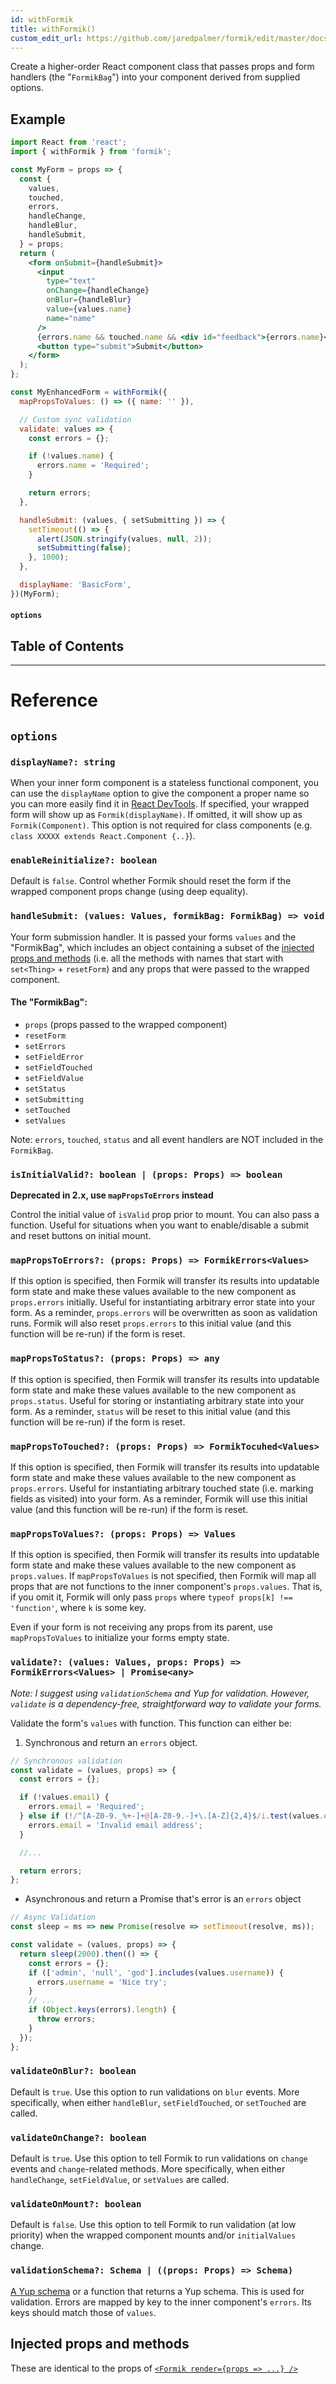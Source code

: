 ```yaml
---
id: withFormik
title: withFormik()
custom_edit_url: https://github.com/jaredpalmer/formik/edit/master/docs/api/withFormik.md
---
```


Create a higher-order React component class that passes props and form handlers
(the "`FormikBag`") into your component derived from supplied options.

## Example

```jsx
import React from 'react';
import { withFormik } from 'formik';

const MyForm = props => {
  const {
    values,
    touched,
    errors,
    handleChange,
    handleBlur,
    handleSubmit,
  } = props;
  return (
    <form onSubmit={handleSubmit}>
      <input
        type="text"
        onChange={handleChange}
        onBlur={handleBlur}
        value={values.name}
        name="name"
      />
      {errors.name && touched.name && <div id="feedback">{errors.name}</div>}
      <button type="submit">Submit</button>
    </form>
  );
};

const MyEnhancedForm = withFormik({
  mapPropsToValues: () => ({ name: '' }),

  // Custom sync validation
  validate: values => {
    const errors = {};

    if (!values.name) {
      errors.name = 'Required';
    }

    return errors;
  },

  handleSubmit: (values, { setSubmitting }) => {
    setTimeout(() => {
      alert(JSON.stringify(values, null, 2));
      setSubmitting(false);
    }, 1000);
  },

  displayName: 'BasicForm',
})(MyForm);
```

#### `options`

## Table of Contents

---

# Reference

## `options`

### `displayName?: string`

When your inner form component is a stateless functional component, you can use
the `displayName` option to give the component a proper name so you can more
easily find it in
[React DevTools](https://chrome.google.com/webstore/detail/react-developer-tools/fmkadmapgofadopljbjfkapdkoienihi?hl=en).
If specified, your wrapped form will show up as `Formik(displayName)`. If
omitted, it will show up as `Formik(Component)`. This option is not required for
class components (e.g. `class XXXXX extends React.Component {..}`).

### `enableReinitialize?: boolean`

Default is `false`. Control whether Formik should reset the form if the wrapped
component props change (using deep equality).

### `handleSubmit: (values: Values, formikBag: FormikBag) => void`

Your form submission handler. It is passed your forms `values` and the
"FormikBag", which includes an object containing a subset of the
[injected props and methods](#injected-props-and-methods) (i.e. all the methods
with names that start with `set<Thing>` + `resetForm`) and any props that were
passed to the wrapped component.

#### The "FormikBag":

- `props` (props passed to the wrapped component)
- `resetForm`
- `setErrors`
- `setFieldError`
- `setFieldTouched`
- `setFieldValue`
- `setStatus`
- `setSubmitting`
- `setTouched`
- `setValues`

Note: `errors`, `touched`, `status` and all event handlers are NOT
included in the `FormikBag`.

### `isInitialValid?: boolean | (props: Props) => boolean`

**Deprecated in 2.x, use `mapPropsToErrors` instead**

Control the initial value of `isValid` prop prior to
mount. You can also pass a function. Useful for situations when you want to
enable/disable a submit and reset buttons on initial mount.

### `mapPropsToErrors?: (props: Props) => FormikErrors<Values>`

If this option is specified, then Formik will transfer its results into
updatable form state and make these values available to the new component as
`props.errors` initially. Useful for instantiating arbitrary error state into your form. As a reminder, `props.errors` will be overwritten as soon as validation runs. Formik will also reset `props.errors` to this initial value (and this function will be re-run) if the form is reset.

### `mapPropsToStatus?: (props: Props) => any`

If this option is specified, then Formik will transfer its results into
updatable form state and make these values available to the new component as
`props.status`. Useful for storing or instantiating arbitrary state into your form. As a reminder, `status` will be reset to this initial value (and this function will be re-run) if the form is reset.

### `mapPropsToTouched?: (props: Props) => FormikTocuhed<Values>`

If this option is specified, then Formik will transfer its results into
updatable form state and make these values available to the new component as
`props.errors`. Useful for instantiating arbitrary touched state (i.e. marking fields as visited) into your form. As a reminder, Formik will use this initial value (and this function will be re-run) if the form is reset.

### `mapPropsToValues?: (props: Props) => Values`

If this option is specified, then Formik will transfer its results into
updatable form state and make these values available to the new component as
`props.values`. If `mapPropsToValues` is not specified, then Formik
will map all props that are not functions to the inner component's
`props.values`. That is, if you omit it, Formik will only pass
`props` where `typeof props[k] !== 'function'`, where `k` is some key.

Even if your form is not receiving any props from its parent, use
`mapPropsToValues` to initialize your forms empty state.

### `validate?: (values: Values, props: Props) => FormikErrors<Values> | Promise<any>`

_Note: I suggest using `validationSchema` and Yup for validation. However,
`validate` is a dependency-free, straightforward way to validate your forms._

Validate the form's `values` with function. This function can either be:

1.  Synchronous and return an `errors` object.

```js
// Synchronous validation
const validate = (values, props) => {
  const errors = {};

  if (!values.email) {
    errors.email = 'Required';
  } else if (!/^[A-Z0-9._%+-]+@[A-Z0-9.-]+\.[A-Z]{2,4}$/i.test(values.email)) {
    errors.email = 'Invalid email address';
  }

  //...

  return errors;
};
```

- Asynchronous and return a Promise that's error is an `errors` object

```js
// Async Validation
const sleep = ms => new Promise(resolve => setTimeout(resolve, ms));

const validate = (values, props) => {
  return sleep(2000).then(() => {
    const errors = {};
    if (['admin', 'null', 'god'].includes(values.username)) {
      errors.username = 'Nice try';
    }
    // ...
    if (Object.keys(errors).length) {
      throw errors;
    }
  });
};
```

### `validateOnBlur?: boolean`

Default is `true`. Use this option to run validations on `blur` events. More
specifically, when either `handleBlur`, `setFieldTouched`, or `setTouched`
are called.

### `validateOnChange?: boolean`

Default is `true`. Use this option to tell Formik to run validations on `change`
events and `change`-related methods. More specifically, when either
`handleChange`, `setFieldValue`, or `setValues` are called.

### `validateOnMount?: boolean`

Default is `false`. Use this option to tell Formik to run validation (at low priority) when the wrapped component mounts
and/or `initialValues` change.

### `validationSchema?: Schema | ((props: Props) => Schema)`

[A Yup schema](https://github.com/jquense/yup) or a function that returns a Yup
schema. This is used for validation. Errors are mapped by key to the inner
component's `errors`. Its keys should match those of `values`.

## Injected props and methods

These are identical to the props of [`<Formik render={props => ...} />`](api/formik.md#formik-render-methods-and-props)
